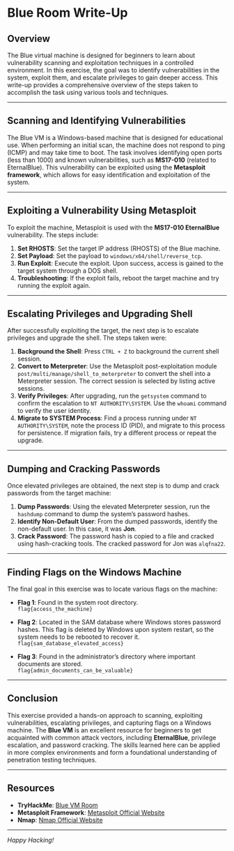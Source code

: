 # Blue Room Write-Up

## Overview

The Blue virtual machine is designed for beginners to learn about vulnerability scanning and exploitation techniques in a controlled environment. In this exercise, the goal was to identify vulnerabilities in the system, exploit them, and escalate privileges to gain deeper access. This write-up provides a comprehensive overview of the steps taken to accomplish the task using various tools and techniques.

---

## Scanning and Identifying Vulnerabilities

The Blue VM is a Windows-based machine that is designed for educational use. When performing an initial scan, the machine does not respond to ping (ICMP) and may take time to boot. The task involves identifying open ports (less than 1000) and known vulnerabilities, such as **MS17-010** (related to EternalBlue). This vulnerability can be exploited using the **Metasploit framework**, which allows for easy identification and exploitation of the system.

---

## Exploiting a Vulnerability Using Metasploit

To exploit the machine, Metasploit is used with the **MS17-010 EternalBlue** vulnerability. The steps include:

1. **Set RHOSTS**: Set the target IP address (RHOSTS) of the Blue machine.
2. **Set Payload**: Set the payload to `windows/x64/shell/reverse_tcp`.
3. **Run Exploit**: Execute the exploit. Upon success, access is gained to the target system through a DOS shell.
4. **Troubleshooting**: If the exploit fails, reboot the target machine and try running the exploit again.

---

## Escalating Privileges and Upgrading Shell

After successfully exploiting the target, the next step is to escalate privileges and upgrade the shell. The steps taken were:

1. **Background the Shell**: Press `CTRL + Z` to background the current shell session.
2. **Convert to Meterpreter**: Use the Metasploit post-exploitation module `post/multi/manage/shell_to_meterpreter` to convert the shell into a Meterpreter session. The correct session is selected by listing active sessions.
3. **Verify Privileges**: After upgrading, run the `getsystem` command to confirm the escalation to `NT AUTHORITY\SYSTEM`. Use the `whoami` command to verify the user identity.
4. **Migrate to SYSTEM Process**: Find a process running under `NT AUTHORITY\SYSTEM`, note the process ID (PID), and migrate to this process for persistence. If migration fails, try a different process or repeat the upgrade.

---

## Dumping and Cracking Passwords

Once elevated privileges are obtained, the next step is to dump and crack passwords from the target machine:

1. **Dump Passwords**: Using the elevated Meterpreter session, run the `hashdump` command to dump the system’s password hashes.
2. **Identify Non-Default User**: From the dumped passwords, identify the non-default user. In this case, it was **Jon**.
3. **Crack Password**: The password hash is copied to a file and cracked using hash-cracking tools. The cracked password for Jon was `alqfna22`.

---

## Finding Flags on the Windows Machine

The final goal in this exercise was to locate various flags on the machine:

- **Flag 1**: Found in the system root directory.  
  `flag{access_the_machine}`

- **Flag 2**: Located in the SAM database where Windows stores password hashes. This flag is deleted by Windows upon system restart, so the system needs to be rebooted to recover it.  
  `flag{sam_database_elevated_access}`

- **Flag 3**: Found in the administrator’s directory where important documents are stored.  
  `flag{admin_documents_can_be_valuable}`

---

## Conclusion

This exercise provided a hands-on approach to scanning, exploiting vulnerabilities, escalating privileges, and capturing flags on a Windows machine. The **Blue VM** is an excellent resource for beginners to get acquainted with common attack vectors, including **EternalBlue**, privilege escalation, and password cracking. The skills learned here can be applied in more complex environments and form a foundational understanding of penetration testing techniques.

---

## Resources

- **TryHackMe**: [Blue VM Room](https://www.tryhackme.com)
- **Metasploit Framework**: [Metasploit Official Website](https://www.metasploit.com)
- **Nmap**: [Nmap Official Website](https://nmap.org)

---

*Happy Hacking!*

